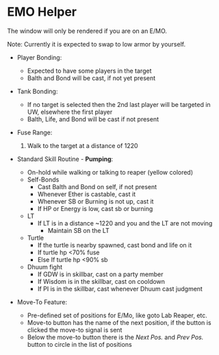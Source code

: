 # EMO Helper

The window will only be rendered if you are on an E/MO.

Note: Currently it is expected to swap to low armor by yourself.

- Player Bonding:
    - Expected to have some players in the target
    - Balth and Bond will be cast, if not yet present

- Tank Bonding:
    - If no target is selected then the 2nd last player will be targeted in UW, elsewhere the first player
    - Balth, Life, and Bond will be cast if not present

- Fuse Range:
    1. Walk to the target at a distance of 1220

- Standard Skill Routine - **Pumping**:
    - On-hold while walking or talking to reaper (yellow colored)
    - Self-Bonds
        - Cast Balth and Bond on self, if not present
        - Whenever Ether is castable, cast it
        - Whenever SB or Burning is not up, cast it
        - If HP or Energy is low, cast sb or burning
    - LT
      - If LT is in a distance ~1220 and you and the LT are not moving
        - Maintain SB on the LT
    - Turtle
        - If the turtle is nearby spawned, cast bond and life on it
        - If turtle hp <70% fuse
        - Else If turtle hp <90% sb
    - Dhuum fight
        - If GDW is in skillbar, cast on a party member
        - If Wisdom is in the skillbar, cast on cooldown
        - If PI is in the skillbar, cast whenever Dhuum cast judgment

- Move-To Feature:
    - Pre-defined set of positions for E/Mo, like goto Lab Reaper, etc.
    - Move-to button has the name of the next position, if the button is clicked the move-to signal is sent
    - Below the move-to button there is the *Next Pos.* and *Prev Pos.* button to circle in the list of positions
